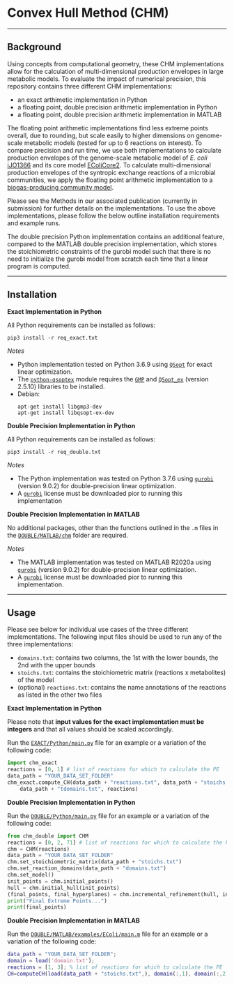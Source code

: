 # Convex Hull Method (CHM) 

_________________________________________________________________

## Background 

Using concepts from computational geometry, these CHM implementations allow for the calculation of multi-dimensional production envelopes in large metabolic models. To evaluate the impact of numerical precision, this repository contains three different CHM implementations:
- an exact arthimetic implementation in Python
- a floating point, double precision arithmetic implementation in Python 
- a floating point, double precision arithmetic implementation in MATLAB 

The floating point arithmetic implementations find less extreme points overall, due to rounding, but scale easily to higher dimensions on genome-scale metabolic models (tested for up to 6 reactions on interest). To compare precision and run time, we use both implementations to calculate production envelopes of the genome-scale metabolic model of *E. coli* [iJO1366](https://www.ncbi.nlm.nih.gov/pmc/articles/PMC3261703/) and its core model [EColiCore2](https://www.ncbi.nlm.nih.gov/pmc/articles/PMC5206746/). To calculate multi-dimensional production envelopes of the syntropic exchange reactions of a microbial communities, we apply the floating point arithmetic implementation to a [biogas-producing community model](https://biotechnologyforbiofuels.biomedcentral.com/articles/10.1186/s13068-016-0429-x).

Please see the Methods in our associated publication (currently in submission) for further details on the implementations. To use the above implementations, please follow the below outline installation requirements and example runs. 

The double precision Python implementation contains an additional feature, compared to the MATLAB double precision implementation, which stores the stoichiometric constraints of the gurobi model such that there is no need to initialize the gurobi model from scratch each time that a linear program is computed. 

_________________________________________________________________

## Installation  

__Exact Implementation in Python__

All Python requirements can be installed as follows:
```
pip3 install -r req_exact.txt
```

*Notes*
- Python implementation tested on Python 3.6.9 using [`QSopt`](http://www.math.uwaterloo.ca/~bico/qsopt/) for exact linear optimization.
- The [`python-qsoptex`](https://github.com/jonls/python-qsoptex) module requires the [`GMP`](https://gmplib.org/) and [`QSopt_ex`](https://github.com/jonls/qsopt-ex) (version 2.5.10) libraries to be installed.
- Debian:
    ```
    apt-get install libgmp3-dev
    apt-get install libqsopt-ex-dev
    ```

__Double Precision Implementation in Python__

All Python requirements can be installed as follows:
```
pip3 install -r req_double.txt
```

*Notes*
- The Python implementation was tested on Python 3.7.6 using [`gurobi`](https://www.gurobi.com/) (version 9.0.2) for double-precision linear optimization.
- A [`gurobi`](https://www.gurobi.com/) license must be downloaded pior to running this implementation

__Double Precision Implementation in MATLAB__

No additional packages, other than the functions outlined in the `.m` files in the [`DOUBLE/MATLAB/chm`](DOUBLE/MATLAB/chm) folder are required. 

*Notes*
- The MATLAB implementation was tested on MATLAB R2020a using [`gurobi`](https://www.gurobi.com/) (version 9.0.2) for double-precision linear optimization. 
- A [`gurobi`](https://www.gurobi.com/) license must be downloaded pior to running this implementation. 

_________________________________________________________________

## Usage

Please see below for individual use cases of the three different implementations. The following input files should be used to run any of the three implementations: 
- `domains.txt`: contains two columns, the 1st with the lower bounds, the 2nd with the upper bounds
- `stoichs.txt`: contains the stoichiometric matrix (reactions x metabolites) of the model
- (optional) `reactions.txt`: contains the name annotations of the reactions as listed in the other two files


__Exact Implementation in Python__

Please note that **input values for the exact implementation must be integers** and that all values should be scaled accordingly. 

Run the [`EXACT/Python/main.py`](EXACT/Python/main.py) file for an example or a variation of the following code:
```Python
import chm_exact
reactions = [0, 1] # list of reactions for which to calculate the PE
data_path = "YOUR_DATA_SET_FOLDER"
chm_exact.compute_CH(data_path + "reactions.txt", data_path + "stoichs.txt", \
    data_path + "tdomains.txt", reactions)
```


__Double Precision Implementation in Python__

Run the [`DOUBLE/Python/main.py`](DOUBLE/Python/main.py) file for an example or a variation of the following code:

```Python
from chm_double import CHM
reactions = [0, 2, 71] # list of reactions for which to calculate the PE
chm = CHM(reactions)
data_path = "YOUR_DATA_SET_FOLDER"
chm.set_stoichiometric_matrix(data_path + "stoichs.txt")
chm.set_reaction_domains(data_path + "domains.txt")
chm.set_model()
init_points = chm.initial_points()
hull = chm.initial_hull(init_points)
(final_points, final_hyperplanes) = chm.incremental_refinement(hull, init_points)
print("Final Extreme Points...")
print(final_points)
``` 


__Double Precision Implementation in MATLAB__

Run the [`DOUBLE/MATLAB/examples/EColi/main.m`](DOUBLE/MATLAB/examples/EColi/main.m) file for an example or a variation of the following code:

```MATLAB
data_path = "YOUR_DATA_SET_FOLDER";
domain = load('domain.txt');
reactions = [1, 3]; % list of reactions for which to calculate the PE
CH=computeCH(load(data_path + "stoichs.txt",), domain(:,1), domain(:,2), reactions);
```